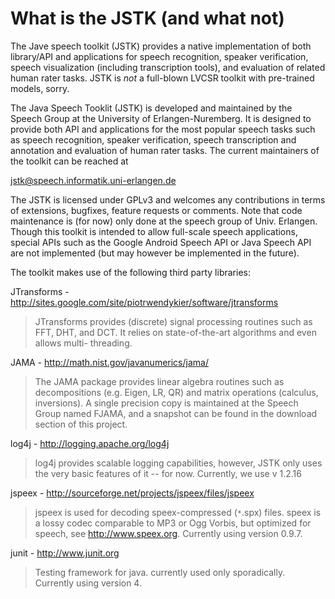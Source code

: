 # What is the JSTK (and what not)
The Jave speech toolkit (JSTK) provides a native implementation of both library/API and applications for speech recognition, speaker verification, speech visualization (including transcription tools), and evaluation of related human rater tasks.
JSTK is *not* a full-blown LVCSR toolkit with pre-trained models, sorry.

The Java Speech Tooklit (JSTK) is developed and maintained by the Speech Group
at the University of Erlangen-Nuremberg. It is designed to provide both API and
applications for the most popular speech tasks such as speech recognition,
speaker verification, speech transcription and annotation and evaluation of
human rater tasks. The current maintainers of the toolkit can be reached at

jstk@speech.informatik.uni-erlangen.de

The JSTK is licensed under GPLv3 and welcomes any contributions in terms of
extensions, bugfixes, feature requests or comments. Note that code maintenance
is (for now) only done at the speech group of Univ. Erlangen. Though this
toolkit is intended to allow full-scale speech applications, special APIs such
as the Google Android Speech API or Java Speech API are not implemented (but may
however be implemented in the future).

The toolkit makes use of the following third party libraries:

JTransforms - http://sites.google.com/site/piotrwendykier/software/jtransforms
> JTransforms provides (discrete) signal processing routines such as FFT, DHT,
> and DCT. It relies on state-of-the-art algorithms and even allows multi-
> threading.

JAMA - http://math.nist.gov/javanumerics/jama/
> The JAMA package provides linear algebra routines such as decompositions
> (e.g. Eigen, LR, QR) and matrix operations (calculus, inversions).
> A single precision copy is maintained at the Speech Group named FJAMA, and
> a snapshot can be found in the download section of this project.

log4j - http://logging.apache.org/log4j
> log4j provides scalable logging capabilities, however, JSTK only uses the
> very basic features of it -- for now. Currently, we use v 1.2.16

jspeex - http://sourceforge.net/projects/jspeex/files/jspeex
> jspeex is used for decoding speex-compressed (`*`.spx) files. speex is a lossy
> codec comparable to MP3 or Ogg Vorbis, but optimized for speech, see http://www.speex.org.
> Currently using version 0.9.7.

junit - http://www.junit.org
> Testing framework for java. currently used only sporadically.
> Currently using version 4.